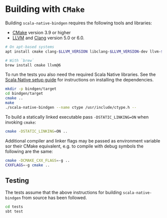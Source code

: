 # Building with `CMake`

Building `scala-native-bindgen` requires the following tools and libraries:

 - [CMake] version 3.9 or higher
 - [LLVM] and [Clang] version 5.0 or 6.0.

```sh
# On apt-based systems
apt install cmake clang-$LLVM_VERSION libclang-$LLVM_VERSION-dev llvm-$LLVM_VERSION-dev

# With `brew`
brew install cmake llvm@6
```

To run the tests you also need the required Scala Native libraries.
See the [Scala Native setup guide] for instructions on installing the dependencies.

```sh
mkdir -p bindgen/target
cd bindgen/target
cmake ..
make
./scala-native-bindgen --name ctype /usr/include/ctype.h --
```

To build a statically linked executable pass `-DSTATIC_LINKING=ON` when invoking `cmake`:

```sh
cmake -DSTATIC_LINKING=ON ..
```

Additional compiler and linker flags may be passed as environment variable sor their CMake
equivalent, e.g. to compile with debug symbols the following are the same:

```sh
cmake -DCMAKE_CXX_FLAGS=-g ..
CXXFLAGS=-g cmake ..
```

## Testing

The tests assume that the above instructions for building `scala-native-bindgen` from source
has been followed.

```sh
cd tests
sbt test
```

 [CMake]: https://cmake.org/
 [LLVM]: https://llvm.org/
 [Clang]: https://clang.llvm.org/
 [Scala Native setup guide]: http://www.scala-native.org/en/latest/user/setup.html
